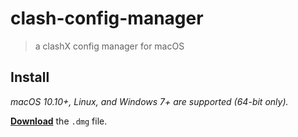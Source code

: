 # clash-config-manager

> a clashX config manager for macOS

## Install

_macOS 10.10+, Linux, and Windows 7+ are supported (64-bit only)._

[**Download**](https://github.com/magicdawn/clash-config-manager/releases/latest) the `.dmg` file.
